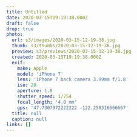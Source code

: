 ```yaml
---
title: Untitled
date: 2020-03-15T19:19:38.000Z
draft: false
drop: true
photo:
  url: s3/images/2020-03-15-12-19-38.jpg
  thumb: s3/thumbs/2020-03-15-12-19-38.jpg
  preview: s3/previews/2020-03-15-12-19-38.jpg
  created: 2020-03-15T19:19:38.000Z
  exif:
    make: Apple
    model: 'iPhone 7'
    lens: 'iPhone 7 back camera 3.99mm f/1.8'
    iso: 20
    aperture: 1.8
    shutter_speed: 1/754
    focal_length: '4.0 mm'
    gps: '47.7307972222222 -122.258316666667'
  title: null
  caption: null
links: []
---
```

